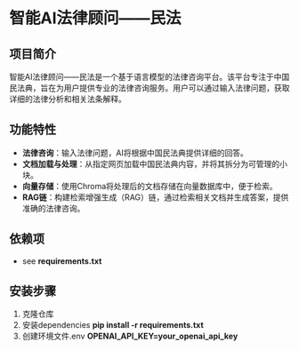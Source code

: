 # 智能AI法律顾问——民法

## 项目简介
智能AI法律顾问——民法是一个基于语言模型的法律咨询平台。该平台专注于中国民法典，旨在为用户提供专业的法律咨询服务。用户可以通过输入法律问题，获取详细的法律分析和相关法条解释。

## 功能特性
- **法律咨询**：输入法律问题，AI将根据中国民法典提供详细的回答。
- **文档加载与处理**：从指定网页加载中国民法典内容，并将其拆分为可管理的小块。
- **向量存储**：使用Chroma将处理后的文档存储在向量数据库中，便于检索。
- **RAG链**：构建检索增强生成（RAG）链，通过检索相关文档并生成答案，提供准确的法律咨询。

## 依赖项
- see **requirements.txt**

## 安装步骤
1. 克隆仓库
2. 安装dependencies **pip install -r requirements.txt**
3. 创建环境文件.env **OPENAI_API_KEY=your_openai_api_key**
